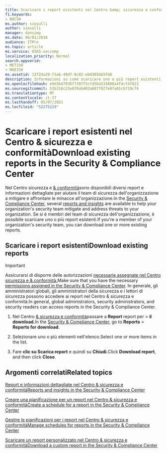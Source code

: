 ```yaml
---
title: Scaricare i report esistenti nel Centro &amp; sicurezza e conformità
f1.keywords:
- NOCSH
ms.author: siosulli
author: siosulli
manager: dansimp
ms.date: 06/01/2018
audience: ITPro
ms.topic: article
ms.service: O365-seccomp
localization_priority: Normal
search.appverid:
- MET150
- MOE150
ms.assetid: 1372da29-f3ab-49d7-8c02-eb9305bb5fd8
description: Informazioni su come scaricare uno o più report esistenti nel Centro &amp; sicurezza e conformità.
ms.openlocfilehash: e9d3b47938f7397f5cfd5b4333800a4f4cf4f823
ms.sourcegitcommit: 51b316c23e070ab402a687f927e8fa01cb719c74
ms.translationtype: MT
ms.contentlocale: it-IT
ms.lasthandoff: 05/07/2021
ms.locfileid: "52275229"
---
```

# <a name="download-existing-reports-in-the-security-amp-compliance-center"></a><span data-ttu-id="b7ce8-103">Scaricare i report esistenti nel Centro &amp; sicurezza e conformità</span><span class="sxs-lookup"><span data-stu-id="b7ce8-103">Download existing reports in the Security &amp; Compliance Center</span></span>

<span data-ttu-id="b7ce8-104">Nel Centro sicurezza e [](../security/office-365-security/reports-and-insights-in-security-and-compliance.md) [ &amp; conformità](https://protection.office.com)sono disponibili diversi report e informazioni dettagliate per aiutare il team di sicurezza dell'organizzazione a mitigare e affrontare le minacce all'organizzazione.</span><span class="sxs-lookup"><span data-stu-id="b7ce8-104">In the [Security &amp; Compliance Center](https://protection.office.com), several [reports and insights](../security/office-365-security/reports-and-insights-in-security-and-compliance.md) are available to help your organization's security team mitigate and address threats to your organization.</span></span> <span data-ttu-id="b7ce8-105">Se si è membri del team di sicurezza dell'organizzazione, è possibile scaricare uno o più report esistenti.</span><span class="sxs-lookup"><span data-stu-id="b7ce8-105">If you're a member of your organization's security team, you can download one or more existing reports.</span></span> 
  
## <a name="download-existing-reports"></a><span data-ttu-id="b7ce8-106">Scaricare i report esistenti</span><span class="sxs-lookup"><span data-stu-id="b7ce8-106">Download existing reports</span></span>

> [!IMPORTANT]
> <span data-ttu-id="b7ce8-107">Assicurarsi di disporre delle autorizzazioni [necessarie assegnate nel Centro sicurezza e &amp; conformità.](../security/office-365-security/protect-against-threats.md)</span><span class="sxs-lookup"><span data-stu-id="b7ce8-107">Make sure that you have the necessary [permissions assigned in the Security &amp; Compliance Center](../security/office-365-security/protect-against-threats.md).</span></span> <span data-ttu-id="b7ce8-108">In generale, gli amministratori globali, gli amministratori della sicurezza e i lettori di sicurezza possono accedere ai report nel Centro &amp; sicurezza e conformità.</span><span class="sxs-lookup"><span data-stu-id="b7ce8-108">In general, global administrators, security administrators, and security readers can access reports in the Security &amp; Compliance Center.</span></span> 
  
1. <span data-ttu-id="b7ce8-109">Nel Centro [ &amp; sicurezza e conformità](https://protection.office.com)passare a **Report** report per \> **il download.**</span><span class="sxs-lookup"><span data-stu-id="b7ce8-109">In the [Security &amp; Compliance Center](https://protection.office.com), go to **Reports** \> **Reports for download**.</span></span>

2. <span data-ttu-id="b7ce8-110">Selezionare uno o più elementi nell'elenco.</span><span class="sxs-lookup"><span data-stu-id="b7ce8-110">Select one or more items in the list.</span></span>

3. <span data-ttu-id="b7ce8-111">Fare **clic su Scarica report** e quindi su **Chiudi.**</span><span class="sxs-lookup"><span data-stu-id="b7ce8-111">Click **Download report**, and then click **Close**.</span></span>

## <a name="related-topics"></a><span data-ttu-id="b7ce8-112">Argomenti correlati</span><span class="sxs-lookup"><span data-stu-id="b7ce8-112">Related topics</span></span>

[<span data-ttu-id="b7ce8-113">Report e informazioni dettagliate nel Centro &amp; sicurezza e conformità</span><span class="sxs-lookup"><span data-stu-id="b7ce8-113">Reports and insights in the Security &amp; Compliance Center</span></span>](../security/office-365-security/reports-and-insights-in-security-and-compliance.md)
  
[<span data-ttu-id="b7ce8-114">Creare una pianificazione per un report nel Centro &amp; sicurezza e conformità</span><span class="sxs-lookup"><span data-stu-id="b7ce8-114">Create a schedule for a report in the Security &amp; Compliance Center</span></span>](../security/office-365-security/view-reports-for-mdo.md)
  
[<span data-ttu-id="b7ce8-115">Gestire le pianificazioni per i report nel Centro &amp; sicurezza e conformità</span><span class="sxs-lookup"><span data-stu-id="b7ce8-115">Manage schedules for reports in the Security &amp; Compliance Center</span></span>](../security/office-365-security/view-reports-for-mdo.md)
  
[<span data-ttu-id="b7ce8-116">Scaricare un report personalizzato nel Centro &amp; sicurezza e conformità</span><span class="sxs-lookup"><span data-stu-id="b7ce8-116">Download a custom report in the Security &amp; Compliance Center</span></span>](../security/office-365-security/view-reports-for-mdo.md)
